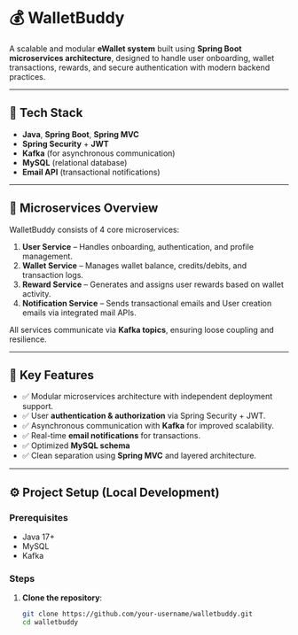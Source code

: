 # 💰 WalletBuddy

A scalable and modular **eWallet system** built using **Spring Boot microservices architecture**, designed to handle user onboarding, wallet transactions, rewards, and secure authentication with modern backend practices.

---

## 🚀 Tech Stack

- **Java**, **Spring Boot**, **Spring MVC**
- **Spring Security** + **JWT**
- **Kafka** (for asynchronous communication)
- **MySQL** (relational database)
- **Email API** (transactional notifications)

---

## 🧩 Microservices Overview

WalletBuddy consists of 4 core microservices:

1. **User Service** – Handles onboarding, authentication, and profile management.
2. **Wallet Service** – Manages wallet balance, credits/debits, and transaction logs.
3. **Reward Service** – Generates and assigns user rewards based on wallet activity.
4. **Notification Service** – Sends transactional emails and User creation emails via integrated mail APIs.

All services communicate via **Kafka topics**, ensuring loose coupling and resilience.

---

## 🔐 Key Features

- ✅ Modular microservices architecture with independent deployment support.
- ✅ User **authentication & authorization** via Spring Security + JWT.
- ✅ Asynchronous communication with **Kafka** for improved scalability.
- ✅ Real-time **email notifications** for transactions.
- ✅ Optimized **MySQL schema** 
- ✅ Clean separation using **Spring MVC** and layered architecture.

---

## ⚙️ Project Setup (Local Development)

### Prerequisites

- Java 17+
- MySQL
- Kafka

### Steps

1. **Clone the repository**:
   ```bash
   git clone https://github.com/your-username/walletbuddy.git
   cd walletbuddy
